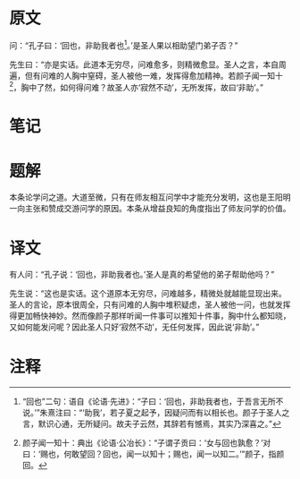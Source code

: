 # 原文
问：“孔子曰：‘回也，非助我者也[^1]。’是圣人果以相助望门弟子否？”

先生曰：“亦是实话。此道本无穷尽，问难愈多，则精微愈显。圣人之言，本自周遍，但有问难的人胸中窒碍，圣人被他一难，发挥得愈加精神。若颜子闻一知十[^2]，胸中了然，如何得问难？故圣人亦‘寂然不动’，无所发挥，故曰‘非助’。”
# 笔记

# 题解
本条论学问之道。大道至微，只有在师友相互问学中才能充分发明，这也是王阳明一向主张和赞成交游问学的原因。本条从增益良知的角度指出了师友问学的价值。
# 译文
有人问：“孔子说：‘回也，非助我者也。’圣人是真的希望他的弟子帮助他吗？”

先生说：“这也是实话。这个道原本无穷尽，问难越多，精微处就越能显现出来。圣人的言论，原本很周全，只有问难的人胸中堆积疑虑，圣人被他一问，也就发挥得更加畅快神妙。然而像颜子那样听闻一件事可以推知十件事，胸中什么都知晓，又如何能发问呢？因此圣人只好‘寂然不动’，无任何发挥，因此说‘非助’。”
# 注释

[^1]: “回也”二句：语自《论语·先进》：“子曰：‘回也，非助我者也，于吾言无所不说。’”朱熹注曰：“‘助我’，若子夏之起予，因疑问而有以相长也。颜子于圣人之言，默识心通，无所疑问。故夫子云然，其辞若有憾焉，其实乃深喜之。”
[^2]: 颜子闻一知十：典出《论语·公冶长》：“子谓子贡曰：‘女与回也孰愈？’对曰：‘赐也，何敢望回？回也，闻一以知十；赐也，闻一以知二。’”颜子，指颜回。